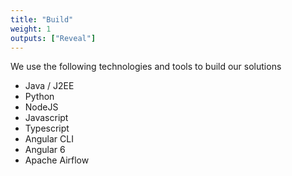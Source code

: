 ```yaml
---
title: "Build"
weight: 1
outputs: ["Reveal"]
---
```


We use the following technologies and tools to build our solutions

- Java / J2EE
- Python
- NodeJS
- Javascript
- Typescript
- Angular CLI
- Angular 6
- Apache Airflow